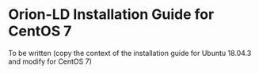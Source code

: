 # Orion-LD Installation Guide for CentOS 7

To be written (copy the context of the installation guide for Ubuntu 18.04.3 and modify for CentOS 7)

